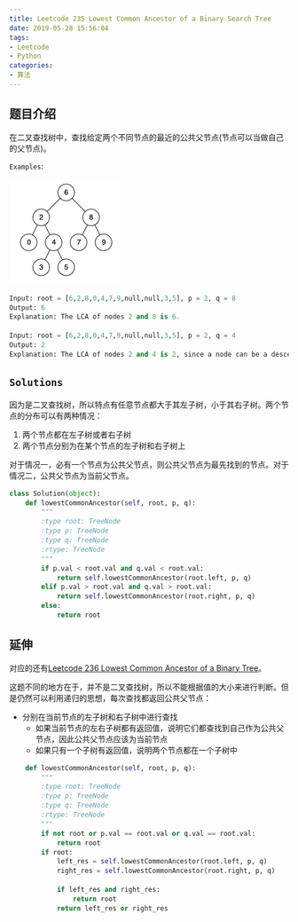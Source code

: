 ```yaml
---
title: Leetcode 235 Lowest Common Ancestor of a Binary Search Tree
date: 2019-05-28 15:56:04
tags:
- Leetcode
- Python
categories:
- 算法
---
```


## 题目介绍

在二叉查找树中，查找给定两个不同节点的最近的公共父节点(节点可以当做自己的父节点)。

<!-- more -->

`Examples`:

![binarysearchtree_improved](/assets/binarysearchtree_improved.png)

```python 
Input: root = [6,2,8,0,4,7,9,null,null,3,5], p = 2, q = 8
Output: 6
Explanation: The LCA of nodes 2 and 8 is 6.

Input: root = [6,2,8,0,4,7,9,null,null,3,5], p = 2, q = 4
Output: 2
Explanation: The LCA of nodes 2 and 4 is 2, since a node can be a descendant of itself according to the LCA definition.
```

## `Solutions`

因为是二叉查找树，所以特点有任意节点都大于其左子树，小于其右子树。两个节点的分布可以有两种情况：

1. 两个节点都在左子树或者右子树
2. 两个节点分别为在某个节点的左子树和右子树上

对于情况一，必有一个节点为公共父节点，则公共父节点为最先找到的节点。对于情况二，公共父节点为当前父节点。

```python 
class Solution(object):
    def lowestCommonAncestor(self, root, p, q):
        """
        :type root: TreeNode
        :type p: TreeNode
        :type q: TreeNode
        :rtype: TreeNode
        """
        if p.val < root.val and q.val < root.val:
            return self.lowestCommonAncestor(root.left, p, q)
        elif p.val > root.val and q.val > root.val:
            return self.lowestCommonAncestor(root.right, p, q)
        else:
            return root
```

## 延伸

对应的还有[Leetcode 236 Lowest Common Ancestor of a Binary Tree](https://leetcode.com/problems/lowest-common-ancestor-of-a-binary-tree/)。

这题不同的地方在于，并不是二叉查找树，所以不能根据值的大小来进行判断。但是仍然可以利用递归的思想，每次查找都返回公共父节点：

- 分别在当前节点的左子树和右子树中进行查找
  - 如果当前节点的左右子树都有返回值，说明它们都查找到自己作为公共父节点，因此公共父节点应该为当前节点
  - 如果只有一个子树有返回值，说明两个节点都在一个子树中

```python 
    def lowestCommonAncestor(self, root, p, q):
        """
        :type root: TreeNode
        :type p: TreeNode
        :type q: TreeNode
        :rtype: TreeNode
        """
        if not root or p.val == root.val or q.val == root.val:
            return root
        if root:
            left_res = self.lowestCommonAncestor(root.left, p, q)
            right_res = self.lowestCommonAncestor(root.right, p, q)
            
            if left_res and right_res:
                return root
            return left_res or right_res
```

